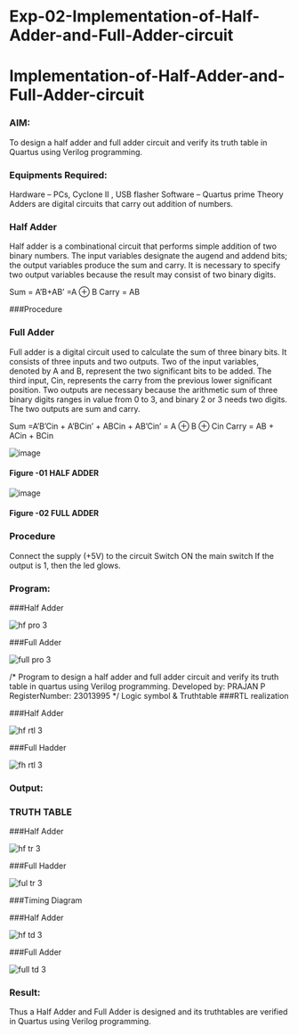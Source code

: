 # Exp-02-Implementation-of-Half-Adder-and-Full-Adder-circuit

# Implementation-of-Half-Adder-and-Full-Adder-circuit
### AIM:
To design a half adder and full adder circuit and verify its truth table in Quartus using Verilog programming.

### Equipments Required:
Hardware – PCs, Cyclone II , USB flasher
Software – Quartus prime
Theory
Adders are digital circuits that carry out addition of numbers.
### Half Adder
Half adder is a combinational circuit that performs simple addition of two binary numbers. The input variables designate the augend and addend bits; the output variables produce the sum and carry. It is necessary to specify two output variables because the result may consist of two binary digits.

Sum = A’B+AB’ =A ⊕ B Carry = AB

###Procedure

### Full Adder
Full adder is a digital circuit used to calculate the sum of three binary bits. It consists of three inputs and two outputs. Two of the input variables, denoted by A and B, represent the two significant bits to be added. The third input, Cin, represents the carry from the previous lower significant position. Two outputs are necessary because the arithmetic sum of three binary digits ranges in value from 0 to 3, and binary 2 or 3 needs two digits. The two outputs are sum and carry.

Sum =A’B’Cin + A’BCin’ + ABCin + AB’Cin’ = A ⊕ B ⊕ Cin Carry = AB + ACin + BCin

 ![image](https://user-images.githubusercontent.com/36288975/163552156-a13e5a56-c638-4110-97d9-8896907c8d25.png)

#### Figure -01 HALF ADDER 


![image](https://user-images.githubusercontent.com/36288975/163552057-b3547877-6d07-45b4-b7e0-bcfebfad9e1d.png)

#### Figure -02 FULL ADDER 

### Procedure

Connect the supply (+5V) to the circuit
Switch ON the main switch
If the output is 1, then the led glows.
### Program:

###Half Adder

![hf pro 3](https://github.com/PRAJAN-23013995/Exp-02-Implementation-of-Half-Adder-and-Full-Adder-circuit/assets/150313345/068d4a9f-b20f-44c5-b180-cf8d1bac87f5)

###Full Adder

![full pro 3](https://github.com/PRAJAN-23013995/Exp-02-Implementation-of-Half-Adder-and-Full-Adder-circuit/assets/150313345/38a17572-7e8e-427b-b299-ff9a77de6832)


/*
Program to design a half adder and full adder circuit and verify its truth table in quartus using Verilog programming.
Developed by: PRAJAN P
RegisterNumber: 23013995
*/
Logic symbol & Truthtable
###RTL realization

###Half Adder

![hf rtl 3](https://github.com/PRAJAN-23013995/Exp-02-Implementation-of-Half-Adder-and-Full-Adder-circuit/assets/150313345/5452a27a-45de-4748-a86d-8d076b584665)

###Full Hadder

![fh rtl 3](https://github.com/PRAJAN-23013995/Exp-02-Implementation-of-Half-Adder-and-Full-Adder-circuit/assets/150313345/fe44a2d7-d6d3-4f1d-8790-ff995ab26e11)


### Output:


### TRUTH TABLE 

###Half Adder

![hf tr 3](https://github.com/PRAJAN-23013995/Exp-02-Implementation-of-Half-Adder-and-Full-Adder-circuit/assets/150313345/6abd6c54-707c-4284-b836-ce27295ac814)

###Full Hadder

![ful tr 3](https://github.com/PRAJAN-23013995/Exp-02-Implementation-of-Half-Adder-and-Full-Adder-circuit/assets/150313345/ea795c02-164e-44e0-a97d-03b8594d418a)

###Timing Diagram

###Half Adder 

![hf td 3](https://github.com/PRAJAN-23013995/Exp-02-Implementation-of-Half-Adder-and-Full-Adder-circuit/assets/150313345/d4b05cc7-96e4-4bb6-9de9-27e49e2103b8)

###Full Adder 

![full td 3](https://github.com/PRAJAN-23013995/Exp-02-Implementation-of-Half-Adder-and-Full-Adder-circuit/assets/150313345/bd9392ed-4b07-4698-98c4-51aa1914e576)

### Result:
Thus a Half Adder and Full Adder is designed and its truthtables are verified in Quartus using Verilog programming.
